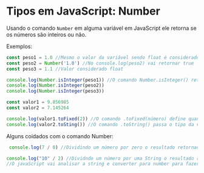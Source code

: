 # Tipos em JavaScript: Number

Usando o comando `Number` em alguma variável em JavaScript ele retorna se os números são inteiros ou não.

Exemplos: 

```js
const peso1 = 1.0 //Mesmo o valor da variável sendo float é considerado pelo JavaScript como inteiro pq o número depois do ponto é 0
const peso2 = Number('1.0') //No console.log(peso2) vai retornar true
const peso3 = 1.1 //Valor considerado float

console.log(Number.isInteger(peso1)) //O comando Number.isInteger() retorna true ou false dependendo o tipo da variável sendo true para inteiro ou false para float
console.log(Number.isInteger(peso2))
console.log(Number.isInteger(peso3))
```

```js
const valor1 = 9.856985
const valor2 = 7.145264

console.log(valor1.toFixed(2)) //O comando .toFixed(número) define quantas casas vão ser exibidas depois do ponto sem mudar o valor da variável
console.log(valor2.toSting()) //O comando .toString() passa o tipo da variável para string (se adicionado o valor 2 dentro dos parênteses converte o conteúdo para binário)
```

Alguns coidados com o comando Number:

```js
 console.log(7 / 0) //Dividindo um número por zero o resultado retornado vai ser: Infinity
```

```js
console.log("10" / 2) //Dividndo um número por uma String o resultado retornado vai ser: 5.
//O javaScript vai analisar a string e converter para number para fazer a divisão
```